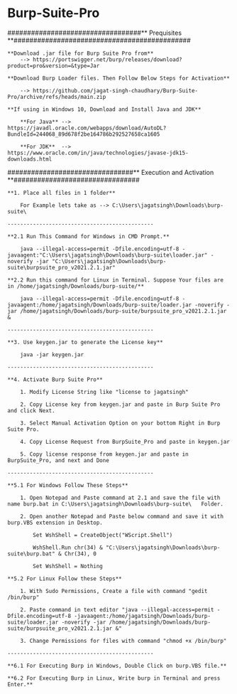# Burp-Suite-Pro

##################################** Prequisites **#############################################



	**Download .jar file for Burp Suite Pro from**
		--> https://portswigger.net/burp/releases/download?product=pro&version=&type=Jar

	**Download Burp Loader files. Then Follow Below Steps for Activation**

		--> https://github.com/jagat-singh-chaudhary/Burp-Suite-Pro/archive/refs/heads/main.zip

	**If using in Windows 10, Download and Install Java and JDK**

		**For Java** --> https://javadl.oracle.com/webapps/download/AutoDL?BundleId=244068_89d678f2be164786b292527658ca1605

		**For JDK**  --> https://www.oracle.com/in/java/technologies/javase-jdk15-downloads.html



################################** Execution and Activation **################################

	

	**1. Place all files in 1 folder**

		For Example lets take as --> C:\Users\jagatsingh\Downloads\burp-suite\

	----------------------------------------------

	**2.1 Run This Command for Windows in CMD Prompt.**

		java --illegal-access=permit -Dfile.encoding=utf-8 -javaagent:"C:\Users\jagatsingh\Downloads\burp-suite\loader.jar" -noverify -jar "C:\Users\jagatsingh\Downloads\burp-suite\burpsuite_pro_v2021.2.1.jar"

	**2.2 Run this command for Linux in Terminal. Suppose Your files are in /home/jagatsingh/Downloads/burp-suite/**

		java --illegal-access=permit -Dfile.encoding=utf-8 -javaagent:/home/jagatsingh/Downloads/burp-suite/loader.jar -noverify -jar /home/jagatsingh/Downloads/burp-suite/burpsuite_pro_v2021.2.1.jar &

	----------------------------------------------

	**3. Use keygen.jar to generate the License key**

		java -jar keygen.jar

	----------------------------------------------

	**4. Activate Burp Suite Pro**

		1. Modify License String like "license to jagatsingh"

		2. Copy License key from keygen.jar and paste in Burp Suite Pro and click Next.

		3. Select Manual Activation Option on your bottom Right in Burp Suite Pro.

		4. Copy License Request from BurpSuite_Pro and paste in keygen.jar

		5. Copy license response from keygen.jar and paste in BurpSuite_Pro, and next and Done

	----------------------------------------------

	**5.1 For Windows Follow These Steps**

		1. Open Notepad and Paste command at 2.1 and save the file with name burp.bat in C:\Users\jagatsingh\Downloads\burp-suite\   Folder.

		2. Open another Notepad and Paste below command and save it with burp.VBS extension in Desktop.

			Set WshShell = CreateObject("WScript.Shell")

			WshShell.Run chr(34) & "C:\Users\jagatsingh\Downloads\burp-suite\burp.bat" & Chr(34), 0

			Set WshShell = Nothing

	**5.2 For Linux Follow these Steps**

		1. With Sudo Permissions, Create a file with command "gedit /bin/burp"

		2. Paste command in text editor "java --illegal-access=permit -Dfile.encoding=utf-8 -javaagent:/home/jagatsingh/Downloads/burp-suite/loader.jar -noverify -jar /home/jagatsingh/Downloads/burp-suite/burpsuite_pro_v2021.2.1.jar &"

		3. Change Permissions for files with command "chmod +x /bin/burp"

	----------------------------------------------

	**6.1 For Executing Burp in Windows, Double Click on burp.VBS file.**

	**6.2 For Executing Burp in Linux, Write burp in Terminal and press Enter.**

